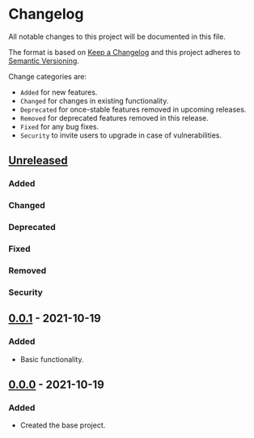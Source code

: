 # Changelog

All notable changes to this project will be documented in this file.

The format is based on [Keep a Changelog](http://keepachangelog.com/en/1.0.0/)
and this project adheres to [Semantic Versioning](http://semver.org/spec/v2.0.0.html).

Change categories are:

* `Added` for new features.
* `Changed` for changes in existing functionality.
* `Deprecated` for once-stable features removed in upcoming releases.
* `Removed` for deprecated features removed in this release.
* `Fixed` for any bug fixes.
* `Security` to invite users to upgrade in case of vulnerabilities.

## [Unreleased]
### Added
### Changed
### Deprecated
### Fixed
### Removed
### Security

## [0.0.1] - 2021-10-19
### Added
- Basic functionality.

## [0.0.0] - 2021-10-19
### Added
- Created the base project.

[Unreleased]: https://github.com/saibotsivad/glopen/compare/v0.0.0...HEAD
[0.0.1]: https://github.com/saibotsivad/glopen/compare/v0.0.0...v0.0.1
[0.0.0]: https://github.com/saibotsivad/glopen/tree/v0.0.0
